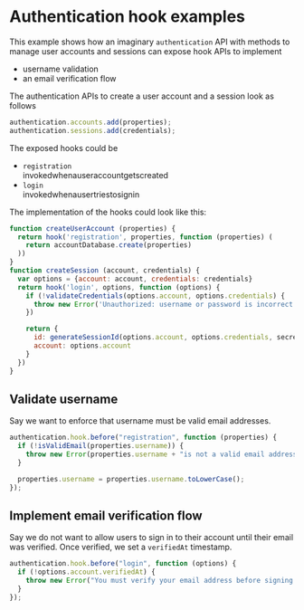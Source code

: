 # Authentication hook examples

This example shows how an imaginary `authentication` API with methods to manage user accounts and sessions can expose hook APIs to implement

- username validation
- an email verification flow

The authentication APIs to create a user account and a session look as follows

```js
authentication.accounts.add(properties);
authentication.sessions.add(credentials);
```

The exposed hooks could be

- `registration`  
  invokedwhenauseraccountgetscreated
- `login`  
  invokedwhenausertriestosignin

The implementation of the hooks could look like this:

```js
function createUserAccount (properties) {
  return hook('registration', properties, function (properties) (
    return accountDatabase.create(properties)
  ))
}
function createSession (account, credentials) {
  var options = {account: account, credentials: credentials}
  return hook('login', options, function (options) {
    if (!validateCredentials(options.account, options.credentials) {
      throw new Error('Unauthorized: username or password is incorrect')
    })

    return {
      id: generateSessionId(options.account, options.credentials, secret),
      account: options.account
    }
  })
}
```

## Validate username

Say we want to enforce that username must be valid email addresses.

```js
authentication.hook.before("registration", function (properties) {
  if (!isValidEmail(properties.username)) {
    throw new Error(properties.username + "is not a valid email address");
  }

  properties.username = properties.username.toLowerCase();
});
```

## Implement email verification flow

Say we do not want to allow users to sign in to their account until their email was verified. Once verified, we set a `verifiedAt` timestamp.

```js
authentication.hook.before("login", function (options) {
  if (!options.account.verifiedAt) {
    throw new Error("You must verify your email address before signing in");
  }
});
```
